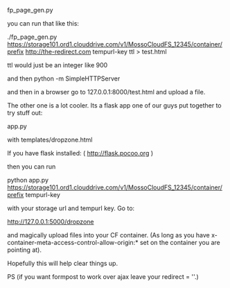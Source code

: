 fp_page_gen.py

you can run that like this:

./fp_page_gen.py https://storage101.ord1.clouddrive.com/v1/MossoCloudFS_12345/container/prefix http://the-redirect.com tempurl-key ttl > test.html

ttl would just be an integer like 900

and then 
python -m SimpleHTTPServer

and then in a browser go to 127.0.0.1:8000/test.html and upload a file.

The other one is a lot cooler. Its a flask app one of our guys put together to try stuff out:

app.py

with templates/dropzone.html

If you have flask installed: ( http://flask.pocoo.org )

then you can run 

python app.py https://storage101.ord1.clouddrive.com/v1/MossoCloudFS_12345/container/prefix tempurl-key

with your storage url and tempurl key. Go to:

http://127.0.0.1:5000/dropzone

and magically upload files into your CF container. (As long as you have x-container-meta-access-control-allow-origin:* set on the container you are pointing at).

Hopefully this will help clear things up.

PS (if you want formpost to work over ajax leave your redirect = ''.)
